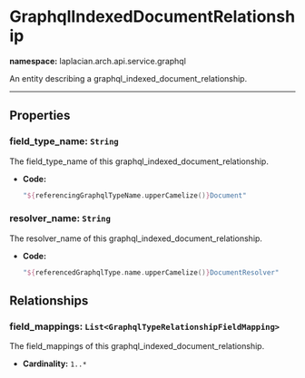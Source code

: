 # **GraphqlIndexedDocumentRelationship**
**namespace:** laplacian.arch.api.service.graphql

An entity describing a graphql_indexed_document_relationship.



---

## Properties

### field_type_name: `String`
The field_type_name of this graphql_indexed_document_relationship.
- **Code:**
  ```kotlin
  "${referencingGraphqlTypeName.upperCamelize()}Document"
  ```

### resolver_name: `String`
The resolver_name of this graphql_indexed_document_relationship.
- **Code:**
  ```kotlin
  "${referencedGraphqlType.name.upperCamelize()}DocumentResolver"
  ```

## Relationships

### field_mappings: `List<GraphqlTypeRelationshipFieldMapping>`
The field_mappings of this graphql_indexed_document_relationship.
- **Cardinality:** `1..*`